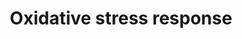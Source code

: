---
annotations:
- id: PW:0000378
  parent: regulatory pathway
  type: Pathway Ontology
  value: oxidative stress response pathway
authors:
- N.Reyes
- MaintBot
- I.Reyes
- Evelo
- Ddigles
- Mkutmon
- Eweitz
description: ''
last-edited: 2021-05-16
organisms:
- Mus musculus
redirect_from:
- /index.php/Pathway:WP412
- /instance/WP412
- /instance/WP412_r117038
revision: r117038
schema-jsonld:
- '@context': https://schema.org/
  '@id': https://wikipathways.github.io/pathways/WP412.html
  '@type': Dataset
  creator:
    '@type': Organization
    name: WikiPathways
  description: ''
  keywords:
  - Cat
  - Cyba
  - Cyp1a1
  - Fos
  - Gclc
  - Gpx1
  - Gpx3
  - Gsr
  - Gstt2
  - Hmox1
  - Junb
  - Maoa
  - Mapk10
  - Mapk14
  - Mgst1
  - Mt1
  - NRF2B1
  - Nfix
  - Nfkb1
  - Nqo1
  - Sod1
  - Sod2
  - Sod3
  - Sp1
  - Txn2
  - Txnrd1
  - Txnrd2
  - Ugt1a1
  - Xdh
  license: CC0
  name: Oxidative stress response
seo: CreativeWork
title: Oxidative stress response
wpid: WP412
---